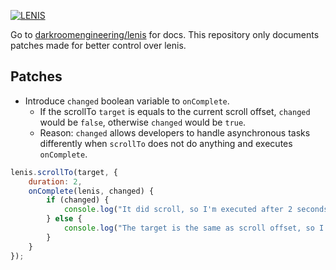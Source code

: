 [![LENIS](https://assets.darkroom.engineering/lenis/header.png)](https://github.com/darkroomengineering/lenis)

Go to [darkroomengineering/lenis](https://github.com/darkroomengineering/lenis) for docs. This repository only documents patches made for better control over lenis.

## Patches
- Introduce `changed` boolean variable to `onComplete`.
    - If the scrollTo `target` is equals to the current scroll offset, `changed` would be `false`, otherwise `changed` would be `true`.
    - Reason: `changed` allows developers to handle asynchronous tasks differently when `scrollTo` does not do anything and executes `onComplete`.
```js
lenis.scrollTo(target, {
    duration: 2,
    onComplete(lenis, changed) {
        if (changed) {
            console.log("It did scroll, so I'm executed after 2 seconds.");
        } else {
            console.log("The target is the same as scroll offset, so I'm executed immediately.");
        }
    }
});
```